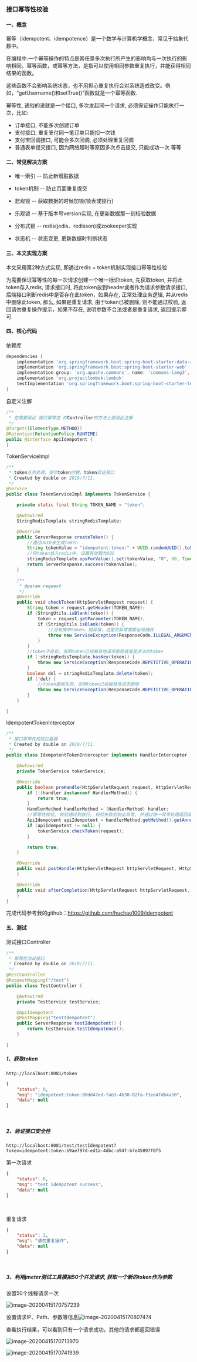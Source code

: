 ### 接口幂等性校验



#### 一、概念

幂等（idempotent、idempotence）是一个数学与计算机学概念，常见于抽象代数中。

在编程中.一个幂等操作的特点是其任意多次执行所产生的影响均与一次执行的影响相同。幂等函数，或幂等方法，是指可以使用相同参数重复执行，并能获得相同结果的函数。

这些函数不会影响系统状态，也不用担心重复执行会对系统造成改变。例如，“getUsername()和setTrue()”函数就是一个幂等函数.

幂等性, 通俗的说就是一个接口, 多次发起同一个请求, 必须保证操作只能执行一次，比如:

- 订单接口, 不能多次创建订单
- 支付接口, 重复支付同一笔订单只能扣一次钱
- 支付宝回调接口, 可能会多次回调, 必须处理重复回调
- 普通表单提交接口, 因为网络超时等原因多次点击提交, 只能成功一次
  等等



#### 二、常见解决方案

- 唯一索引 -- 防止新增脏数据

- token机制 -- 防止页面重复提交

- 悲观锁 -- 获取数据的时候加锁(锁表或锁行)

- 乐观锁 -- 基于版本号version实现, 在更新数据那一刻校验数据

- 分布式锁 -- redis(jedis、redisson)或zookeeper实现

- 状态机 -- 状态变更, 更新数据时判断状态



#### 三、本文实现方案

本文采用第2种方式实现, 即通过redis + token机制实现接口幂等性校验

为需要保证幂等性的每一次请求创建一个唯一标识token, 先获取token, 并将此token存入redis, 请求接口时, 将此token放到header或者作为请求参数请求接口, 后端接口判断redis中是否存在此token，如果存在, 正常处理业务逻辑, 并从redis中删除此token, 那么, 如果是重复请求, 由于token已被删除, 则不能通过校验, 返回请勿重复操作提示，如果不存在, 说明参数不合法或者是重复请求, 返回提示即可



#### 四、核心代码

依赖库

```groovy
dependencies {
	implementation 'org.springframework.boot:spring-boot-starter-data-redis'
	implementation 'org.springframework.boot:spring-boot-starter-web'
	implementation group: 'org.apache.commons', name: 'commons-lang3', version: '3.9'
	implementation 'org.projectlombok:lombok'
	testImplementation 'org.springframework.boot:spring-boot-starter-test'
}
```

自定义注解

```java
/**
 * 在需要保证 接口幂等性 的Controller的方法上使用此注解
 */
@Target({ElementType.METHOD})
@Retention(RetentionPolicy.RUNTIME)
public @interface ApiIdempotent {
}
```

TokenServiceImpl

```java
/**
 * token业务处理，提供token创建、token验证接口
 * Created by double on 2019/7/11.
 */
@Service
public class TokenServiceImpl implements TokenService {

    private static final String TOKEN_NAME = "token";

    @Autowired
    StringRedisTemplate stringRedisTemplate;

    @Override
    public ServerResponse createToken() {
        //通过UUID来生成token
        String tokenValue = "idempotent:token:" + UUID.randomUUID().toString();
        //将token放入redis中，设置有效期为60S
        stringRedisTemplate.opsForValue().set(tokenValue, "0", 60, TimeUnit.SECONDS);
        return ServerResponse.success(tokenValue);
    }

    /**
     * @param request
     */
    @Override
    public void checkToken(HttpServletRequest request) {
        String token = request.getHeader(TOKEN_NAME);
        if (StringUtils.isBlank(token)) {
            token = request.getParameter(TOKEN_NAME);
            if (StringUtils.isBlank(token)) {
                //没有携带token，抛异常，这里的异常需要全局捕获
                throw new ServiceException(ResponseCode.ILLEGAL_ARGUMENT.getMsg());
            }
        }
        //token不存在，说明token已经被其他请求删除或者是非法的token
        if (!stringRedisTemplate.hasKey(token)) {
            throw new ServiceException(ResponseCode.REPETITIVE_OPERATION.getMsg());
        }
        boolean del = stringRedisTemplate.delete(token);
        if (!del) {
            //token删除失败，说明token已经被其他请求删除
            throw new ServiceException(ResponseCode.REPETITIVE_OPERATION.getMsg());
        }
    }

}
```

IdempotentTokenInterceptor

```java
/**
 * 接口幂等性校验拦截器
 * Created by double on 2019/7/11.
 */
public class IdempotentTokenInterceptor implements HandlerInterceptor {

    @Autowired
    private TokenService tokenService;

    @Override
    public boolean preHandle(HttpServletRequest request, HttpServletResponse response, Object handler) {
        if (!(handler instanceof HandlerMethod)) {
            return true;
        }
        HandlerMethod handlerMethod = (HandlerMethod) handler;
        //幂等性校验, 校验通过则放行, 校验失败则抛出异常, 并通过统一异常处理返回友好提示
        ApiIdempotent apiIdempotent = handlerMethod.getMethod().getAnnotation(ApiIdempotent.class);
        if (apiIdempotent != null) {
            tokenService.checkToken(request);
        }

        return true;
    }

    @Override
    public void postHandle(HttpServletRequest httpServletRequest, HttpServletResponse httpServletResponse, Object o, ModelAndView modelAndView) throws Exception {
    }

    @Override
    public void afterCompletion(HttpServletRequest httpServletRequest, HttpServletResponse httpServletResponse, Object o, Exception e) throws Exception {
    }
}
```



完成代码参考我的github：https://github.com/huchao1009/idempotent



#### 五、测试

测试接口Controller

```java
/**
 * 幂等性测试接口
 * Created by double on 2019/7/11.
 */
@RestController
@RequestMapping("/test")
public class TestController {

    @Autowired
    private TestService testService;

    @ApiIdempotent
    @PostMapping("testIdempotent")
    public ServerResponse testIdempotent() {
        return testService.testIdempotence();
    }

}
```



##### 1、获取token

```shell
http://localhost:8081/token
```



```json
{
	"status": 0,
	"msg": "idempotent:token:80dd47ed-fa63-4b30-82fa-f3ee4fd64a50",
	"data": null
}
```

 &nbsp;

##### 2、验证接口安全性

```shell
http://localhost:8081/test/testIdempotent?token=idempotent:token:b9ae797d-ed1a-4dbc-a94f-b7e45897f0f5
```

 

第一次请求

```json
{
	"status": 0,
	"msg": "test idempotent success",
	"data": null
}
```

&nbsp;

重复请求

```json
{
	"status": 1,
	"msg": "请勿重复操作",
	"data": null
}
```

&nbsp; 

##### 3、利用jmeter测试工具模拟50个并发请求, 获取一个新的token作为参数

设置50个线程请求一次

![image-20200415170757239](https://tva1.sinaimg.cn/large/007S8ZIlgy1gdukcko83sj322m0ok489.jpg)

 设置请求IP、Path、参数等信息![image-20200415170807474](https://tva1.sinaimg.cn/large/007S8ZIlgy1gdukcr6j21j321i0lqdpv.jpg)

查看执行结果，可以看到只有一个请求成功，其他的请求都返回错误 

![image-20200415170713970](https://tva1.sinaimg.cn/large/007S8ZIlgy1gdukbu7sdyj31h30u0ast.jpg)

![image-20200415170741939](https://tva1.sinaimg.cn/large/007S8ZIlgy1gdukcbem5pj31fy0u04gs.jpg)